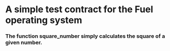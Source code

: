 # A simple test contract for the Fuel operating system
### The function square_number simply calculates the square of a given number.
